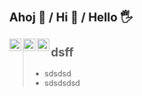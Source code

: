 ## Ahoj 🤗 / Hi 👋 / Hello 🖐

<p>
<a href="https://www.linkedin.com/in/ypsilonx/" target="new">
  <img align="left" alt="Ypsix's LinkedIn" width="22px" src="https://raw.githubusercontent.com/peterthehan/peterthehan/master/assets/linkedin.svg" />
</a>
<a href="https://www.clubhouse.com/@ypsilonx" target="new">
  <img align="left" alt="ClubHouse profile" width="22px" src="https://upload.wikimedia.org/wikipedia/commons/thumb/c/c3/Clubhouse_App_Logo.svg/512px-Clubhouse_App_Logo.svg.png?20210726014702" />
</a>
<a href="https://twitter.com/TCibulec" target="new">
  <img align="left" alt="TCibulec | Twitter" width="22px" src="https://raw.githubusercontent.com/peterthehan/peterthehan/master/assets/twitter.svg" />
</a>
</p>

> ## dsff
> - sdsdsd
> - sdsdsdsd

